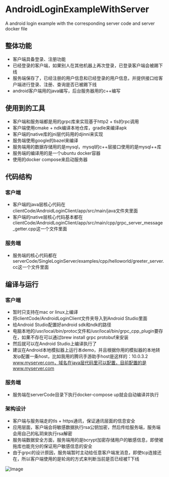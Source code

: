 # AndroidLoginExampleWithServer
A android login example with the corresponding server code and server docker file

## 整体功能
- 客户端具备登录、注册功能
- 已经登录的客户端，如果别人在其他机器上再次登录，已登录客户端会被踢下线
- 服务端保存了，已经注册的用户信息和已经登录的用户信息，并提供接口给客户端进行登录、注册、查询是否已被踢下线
- android客户端用的java编写，后台服务器用的c++编写

## 使用到的工具
- 客户端和服务端都是用的grpc库来实现基于http2 + tls的rpc调用
- 客户端使用cmake + ndk编译本地仓库，gradle来编译apk
- 客户端的native库的jni层代码用的djinni来实现
- 服务端使用google的bazel来编译
- 服务端用的数据存储用的是mysql，mysql的c++层接口使用的是mysql++库
- 服务端的编译用的是一个ubuntu docker容器
- 使用的docker compose来启动服务器

## 代码结构
### 客户端
- 客户端的java层核心代码在clientCode/AndroidLoginClient/app/src/main/java文件夹里面
- 客户端的native层核心代码基本都在clientCode/AndroidLoginClient/app/src/main/cpp/grpc_server_message_getter.cpp这一个文件里面

### 服务端
- 服务端的核心代码都在serverCode/SingleLoginServer/examples/cpp/helloworld/greeter_server.cc这一个文件里面

## 编译与运行
### 客户端
- 暂时只支持在mac or linux上编译
- 将clientCode/AndroidLoginClient文件夹导入到Android Studio里面
- 给Android Studio配置好android sdk和ndk的路径
- 电脑本地的/usr/local/bin/protoc文件和/usr/local/bin/grpc_cpp_plugin要存在，如果不存在可以通过brew install grpc protobuf来安装
- 然后就可以在Android Studio上编译执行了
- 建议在Android本地模拟器上运行本demo，并且根据你用的模拟器的本地转发ip配置一条host，比如我用的腾讯手游助手host是这样的：10.0.3.2        www.myserver.com，域名在java层代码里可以配置，目前配置的是www.myserver.com

### 服务端
- 服务端在serverCode目录下执行docker-compose up就会自动编译并执行

### 架构设计
- 客户端与服务端走的tls + https通讯，保证通讯层面的信息安全
- 应用层面，客户端会将敏感数据执行rsa公钥加密，然后传给服务端，服务端会用自己的私玥来执行rsa解密
- 服务端数据安全方面，服务端用的是bcrypt加密存储用户的敏感信息，即使被拖库也能充分的保证用户敏感信息的安全
- 由于grpc的设计原因，服务端暂时主动给任意客户端发消息，即使tcp连接还在，所以客户端使用的是轮询的方式来判断当前是否已经被T下线

![Image](https://octodex.github.com/images/yaktocat.png)





